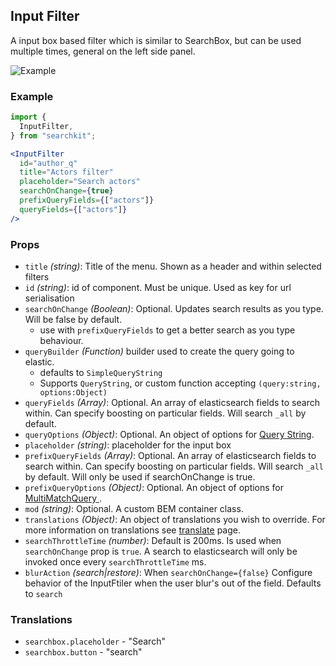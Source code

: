 ## Input Filter
A input box based filter which is similar to SearchBox, but can be used multiple times, general on the left side panel.

![Example](navigation/input-filter.png)

### Example

```jsx
import {
  InputFilter,  
} from "searchkit";

<InputFilter
  id="author_q"
  title="Actors filter"
  placeholder="Search actors"
  searchOnChange={true}
  prefixQueryFields={["actors"]}
  queryFields={["actors"]}
/>
```

### Props
- `title` *(string)*: Title of the menu. Shown as a header and within selected filters
- `id` *(string)*: id of component. Must be unique. Used as key for url serialisation
- `searchOnChange` *(Boolean)*: Optional. Updates search results as you type. Will be false by default.
  - use with `prefixQueryFields` to get a better search as you type behaviour.  
- `queryBuilder` *(Function)* builder used to create the query going to elastic.
  - defaults to `SimpleQueryString`
  - Supports `QueryString`, or custom function accepting `(query:string, options:Object)`
- `queryFields` *(Array<string>)*: Optional. An array of elasticsearch fields to search within. Can specify boosting on particular fields. Will search `_all` by default.
- `queryOptions` *(Object)*: Optional. An object of options for [Query String](https://www.elastic.co/guide/en/elasticsearch/reference/2.0/query-dsl-query-string-query.html).
- `placeholder` *(string)*: placeholder for the input box
- `prefixQueryFields` *(Array<string>)*: Optional. An array of elasticsearch fields to search within. Can specify boosting on particular fields. Will search `_all` by default. Will only be used if searchOnChange is true.
- `prefixQueryOptions` *(Object)*: Optional. An object of options for [MultiMatchQuery ](https://www.elastic.co/guide/en/elasticsearch/reference/current/query-dsl-multi-match-query.html#query-dsl-multi-match-query).
- `mod` *(string)*: Optional. A custom BEM container class.
- `translations` *(Object)*: An object of translations you wish to override. For more information on translations see [translate](../../core/Translate.md) page.
- `searchThrottleTime` *(number)*: Default is 200ms. Is used when `searchOnChange` prop is `true`. A search to elasticsearch will only be invoked once every `searchThrottleTime` ms.   
- `blurAction` *(search|restore)*: When `searchOnChange={false}` Configure behavior of the InputFtiler  when the user blur's out of the field. Defaults to `search`

### Translations
- `searchbox.placeholder` - "Search"
- `searchbox.button` - "search"
